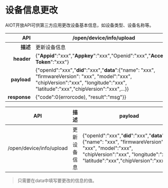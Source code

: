 # 设备信息更改

AIOT开放API可供第三方应用更改设备基本信息，如设备类型、设备名称等。

| API | /open/device/info/upload |
| --: | -- |
| **描述** | 更新设备信息 |
| **header** | {"**Appid**":"xxx","**Appkey**":"xxx","Openid":"xxx","**Access-Token**":"xxx"} |
| **payload** | {"openId":"xxx","**did**":"xxx","**data**":{"name": "xxx", "firmwareVersion": "xxx", "model":"xxx", "chipVersion":"xxx", "longitude":"xxx", "latitude":"xxx","chipVersion":"xxx",...}} |
| **response** | {"code":0(errorcode), "result":"msg"}} |


| API | 描述 | payload | header | response |
| -- | -- | -- | -- | -- |
| /open/device/info/upload | 更新设备信息 | {"openId":"xxx","**did**":"xxx","**data**":{"name": "xxx", "firmwareVersion": "xxx", "model":"xxx", "chipVersion":"xxx", "longitude":"xxx", "latitude":"xxx","chipVersion":"xxx",...}} | {"**Appid**":"xxx","**Appkey**":"xxx","Openid":"xxx","**Access-Token**":"xxx"} | {"code":0(errorcode), "result":"msg"}} |

> 只需要在data中填写要更改的信息的值。



